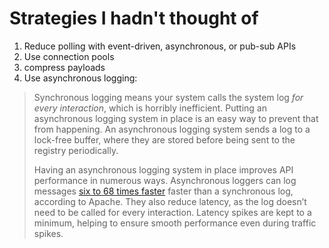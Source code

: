 # Strategies I hadn't thought of
1. Reduce polling with event-driven, asynchronous, or pub-sub APIs
2. Use connection pools
3. compress payloads
4. Use asynchronous logging:
> Synchronous logging means your system calls the system log _for every interaction_, which is horribly inefficient. Putting an asynchronous logging system in place is an easy way to prevent that from happening. An asynchronous logging system sends a log to a lock-free buffer, where they are stored before being sent to the registry periodically.
> 
> Having an asynchronous logging system in place improves API performance in numerous ways. Asynchronous loggers can log messages [six to 68 times faster](https://logging.apache.org/log4j/log4j-2.3.2/manual/async.html) faster than a synchronous log, according to Apache. They also reduce latency, as the log doesn’t need to be called for every interaction. Latency spikes are kept to a minimum, helping to ensure smooth performance even during traffic spikes.

